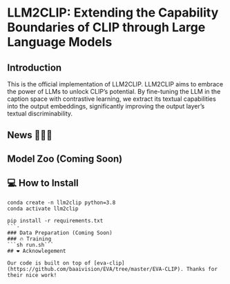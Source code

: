# LLM2CLIP: Extending the Capability Boundaries of CLIP through Large Language Models
## Introduction
This is the official implementation of LLM2CLIP. LLM2CLIP aims to embrace the power of LLMs to unlock CLIP’s potential. By fine-tuning the LLM in the caption space with contrastive learning, we extract its textual capabilities into the output embeddings, significantly improving the output layer’s textual discriminability.

## News 🚀🚀🚀 
## Model Zoo (Coming Soon) 
## 💻 How to Install

```
conda create -n llm2clip python=3.8
conda activate llm2clip

pip install -r requirements.txt
```·
### Data Preparation (Coming Soon) 
### 🔥 Training  
```sh run.sh```
## ❤️ Acknowlegement

Our code is built on top of [eva-clip](https://github.com/baaivision/EVA/tree/master/EVA-CLIP). Thanks for their nice work!